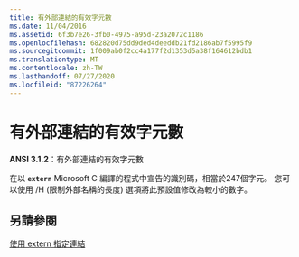 ```yaml
---
title: 有外部連結的有效字元數
ms.date: 11/04/2016
ms.assetid: 6f3b7e26-3fb0-4975-a95d-23a2072c1186
ms.openlocfilehash: 682820d75dd9ded4deeddb21fd2186ab7f5995f9
ms.sourcegitcommit: 1f009ab0f2cc4a177f2d1353d5a38f164612bdb1
ms.translationtype: MT
ms.contentlocale: zh-TW
ms.lasthandoff: 07/27/2020
ms.locfileid: "87226264"
---
```

# <a name="significant-characters-with-external-linkage"></a>有外部連結的有效字元數

**ANSI 3.1.2**：有外部連結的有效字元數

在以 **`extern`** Microsoft C 編譯的程式中宣告的識別碼，相當於247個字元。 您可以使用 /H (限制外部名稱的長度) 選項將此預設值修改為較小的數字。

## <a name="see-also"></a>另請參閱

[使用 extern 指定連結](../cpp/using-extern-to-specify-linkage.md)

